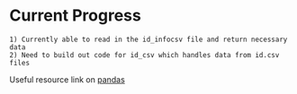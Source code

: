 # Current Progress  
    1) Currently able to read in the id_infocsv file and return necessary data  
    2) Need to build out code for id_csv which handles data from id.csv files   
Useful resource link on [pandas](https://pandas.pydata.org/pandas-docs/stable/reference/index.html)
